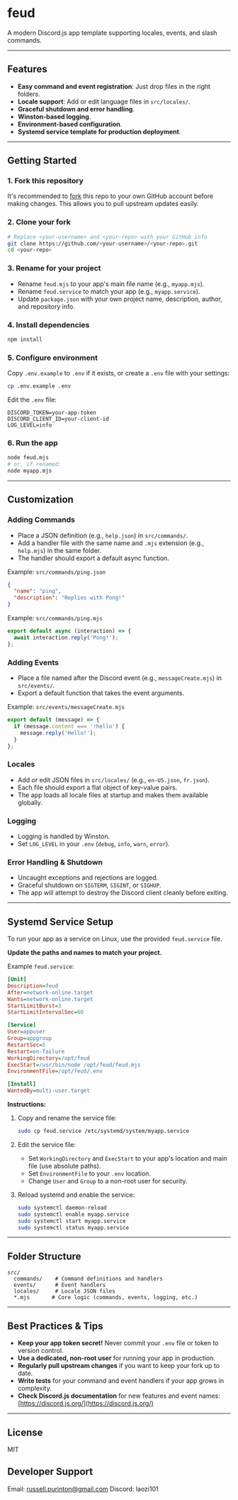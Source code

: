 # feud

A modern Discord.js app template supporting locales, events, and slash commands.

---

## Features

- **Easy command and event registration**: Just drop files in the right folders.
- **Locale support**: Add or edit language files in `src/locales/`.
- **Graceful shutdown and error handling**.
- **Winston-based logging**.
- **Environment-based configuration**.
- **Systemd service template for production deployment**.

---

## Getting Started

### 1. Fork this repository

It's recommended to [fork](https://github.com/rpurinton/feud/fork) this repo to your own GitHub account before making changes. This allows you to pull upstream updates easily.

### 2. Clone your fork

```sh
# Replace <your-username> and <your-repo> with your GitHub info
git clone https://github.com/<your-username>/<your-repo>.git
cd <your-repo>
```

### 3. Rename for your project

- Rename `feud.mjs` to your app's main file name (e.g., `myapp.mjs`).
- Rename `feud.service` to match your app (e.g., `myapp.service`).
- Update `package.json` with your own project name, description, author, and repository info.

### 4. Install dependencies

```sh
npm install
```

### 5. Configure environment

Copy `.env.example` to `.env` if it exists, or create a `.env` file with your settings:

```sh
cp .env.example .env
```

Edit the `.env` file:

```env
DISCORD_TOKEN=your-app-token
DISCORD_CLIENT_ID=your-client-id
LOG_LEVEL=info
```

### 6. Run the app

```sh
node feud.mjs
# or, if renamed:
node myapp.mjs
```

---

## Customization

### Adding Commands

- Place a JSON definition (e.g., `help.json`) in `src/commands/`.
- Add a handler file with the same name and `.mjs` extension (e.g., `help.mjs`) in the same folder.
- The handler should export a default async function.

Example: `src/commands/ping.json`

```json
{
  "name": "ping",
  "description": "Replies with Pong!"
}
```

Example: `src/commands/ping.mjs`

```js
export default async (interaction) => {
  await interaction.reply('Pong!');
};
```

### Adding Events

- Place a file named after the Discord event (e.g., `messageCreate.mjs`) in `src/events/`.
- Export a default function that takes the event arguments.

Example: `src/events/messageCreate.mjs`

```js
export default (message) => {
  if (message.content === '!hello') {
    message.reply('Hello!');
  }
};
```

### Locales

- Add or edit JSON files in `src/locales/` (e.g., `en-US.json`, `fr.json`).
- Each file should export a flat object of key-value pairs.
- The app loads all locale files at startup and makes them available globally.

### Logging

- Logging is handled by Winston.
- Set `LOG_LEVEL` in your `.env` (`debug`, `info`, `warn`, `error`).

### Error Handling & Shutdown

- Uncaught exceptions and rejections are logged.
- Graceful shutdown on `SIGTERM`, `SIGINT`, or `SIGHUP`.
- The app will attempt to destroy the Discord client cleanly before exiting.

---

## Systemd Service Setup

To run your app as a service on Linux, use the provided `feud.service` file.

**Update the paths and names to match your project.**

Example `feud.service`:

```ini
[Unit]
Description=feud
After=network-online.target
Wants=network-online.target
StartLimitBurst=3
StartLimitIntervalSec=60

[Service]
User=appuser
Group=appgroup
RestartSec=5
Restart=on-failure
WorkingDirectory=/opt/feud
ExecStart=/usr/bin/node /opt/feud/feud.mjs
EnvironmentFile=/opt/feud/.env

[Install]
WantedBy=multi-user.target
```

**Instructions:**

1. Copy and rename the service file:

   ```sh
   sudo cp feud.service /etc/systemd/system/myapp.service
   ```

2. Edit the service file:
   - Set `WorkingDirectory` and `ExecStart` to your app's location and main file (use absolute paths).
   - Set `EnvironmentFile` to your `.env` location.
   - Change `User` and `Group` to a non-root user for security.

3. Reload systemd and enable the service:

   ```sh
   sudo systemctl daemon-reload
   sudo systemctl enable myapp.service
   sudo systemctl start myapp.service
   sudo systemctl status myapp.service
   ```

---

## Folder Structure

```text
src/
  commands/    # Command definitions and handlers
  events/      # Event handlers
  locales/     # Locale JSON files
  *.mjs       # Core logic (commands, events, logging, etc.)
```

---

## Best Practices & Tips

- **Keep your app token secret!** Never commit your `.env` file or token to version control.
- **Use a dedicated, non-root user** for running your app in production.
- **Regularly pull upstream changes** if you want to keep your fork up to date.
- **Write tests** for your command and event handlers if your app grows in complexity.
- **Check Discord.js documentation** for new features and event names: [https://discord.js.org/](https://discord.js.org/)

---

## License

MIT

## Developer Support

Email: <russell.purinton@gmail.com>
Discord: laozi101
